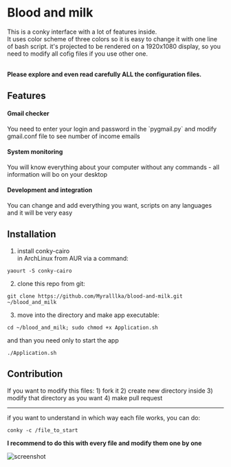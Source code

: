# Blood and milk

This is a conky interface with a lot of features inside. <br>
It uses color scheme of three colors so it is easy to change it with one line of bash script.
it's projected to be rendered on a 1920x1080 display, so you need to modify all cofig files if you use other one.


<br><b>Please explore and even read carefully ALL the configuration files.</b>

<h2>Features</h2>
<h4>Gmail checker</h4>
You need to enter your login and password in the `pygmail.py` and modify gmail.conf file to see number of income emails

<h4>System monitoring</h4>
You will know everything about your computer without any commands - all information will bo on your desktop

<h4>Development and integration</h4>
You can change and add everything you want, scripts on any languages and it will be very easy

<h2>Installation</h2>

1) install conky-cairo<br>
in ArchLinux from AUR via a command:<br>
~~~~
yaourt -S conky-cairo
~~~~
2) clone this repo from git:
~~~~
git clone https://github.com/Myralllka/blood-and-milk.git ~/blood_and_milk
~~~~
3) move into the directory and make app executable:
~~~~
cd ~/blood_and_milk; sudo chmod +x Application.sh
~~~~
and than you need only to start the app
~~~~
./Application.sh
~~~~

<h2>Contribution</h2>
If you want to modify this files:
1) fork it
2) create new directory inside
3) modify that directory as you want
4) make pull request
<hr>
if you want to understand in which way each file works, you can do:

~~~~
conky -c /file_to_start
~~~~

<b>I recommend to do this with every file and modify them one by one</b>

![screenshot](https://github.com/Myralllka/blood-and-milk/blob/master/Screenshot%20from%202019-02-27%2013-10-52.png)

